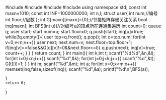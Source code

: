 #include<vector>
#include<queue>
#include<cstdio>
#include<cstring>
using namespace std;
const int maxn=1010;
const int INF=1000000000;
int n,l;
struct user{
    int num;//编号
    int floor;//层数
};
int G[maxn][maxn]={0};//邻接矩阵存储关注关系
bool inq[maxn];
int BFS(int u){//对编号u的顶点所在连通集遍历
    int count=0;
    queue<user> q;
    user start;
    start.num=u;
    start.floor=0;
    q.push(start);
    inq[u]=true;
    while(!q.empty()){
        user top=q.front();
        q.pop();
        int o=top.num;
        for(int v=0;v<n;v++){
            user next;
            next.num=v;
            next.floor=top.floor+1;
            if(inq[v]==false&&G[o][v]!=0&&next.floor<=l){
                q.push(next);
                inq[v]=true;
                count++;
            }
        }
    }
    return count;
}
int main(){
    int k;int t;
    scanf("%d%d",&n,&l);
    for(int i=0;i<n;i++){
        scanf("%d",&k);
        for(int j=0;j<k;j++){
            scanf("%d",&t);
            G[t][i]=1;
        }
    }
    int m;
    scanf("%d",&m);
    int a;
    for(int x=0;x<m;x++){
        memset(inq,false,sizeof(inq));
        scanf("%d",&a);
        printf("%d\n",BFS(a));

    }
    return 0;
}
